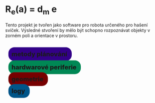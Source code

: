 # R<sub>e</sub>(a) = d<sub>m</sub> e

Tento projekt je tvořen jako software pro robota určeného pro hašení svíček.
Výsledné stvoření by mělo být schopno rozpoznávat objekty v zorném poli a 
orientace v prostoru.

<a style="padding:0.5em; text-decoration:none; margin:0.5em; border-radius:0.95em; background-color:#308; font-size: 20px; font-weight:800;" href=./utils/planners/planner/plans/metody_planovani.md>metody plánování </a> 
=======

<a style="padding:0.5em; text-decoration:none; margin:0.5em; border-radius:0.95em; background-color:#085; font-size: 20px; font-weight:800;" href=./utils/planners/planner/plans/metody_planovani.md>hardwarové periferie </a> 

 <a style="padding:0.5em; text-decoration:none; margin:0.5em; border-radius:0.95em; background-color:#700; font-size: 20px; font-weight:800;" href=./utils/planners/planner/plans/metody_planovani.md>geometrie </a> 

 <a style="padding:0.5em; text-decoration:none; margin:0.5em; border-radius:0.95em; background-color:#058; font-size: 20px; font-weight:800;" href=./utils/planners/planner/plans/metody_planovani.md>logy </a>